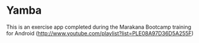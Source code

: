 Yamba
=====

This is an exercise app completed during the Marakana Bootcamp training for Android (http://www.youtube.com/playlist?list=PLE08A97D36D5A255F)
